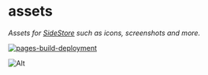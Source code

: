 # assets

_Assets for [SideStore](https://github.com/sidestore/sidestore) such as icons, screenshots and more._

[![pages-build-deployment](https://github.com/SideStore/assets/actions/workflows/pages/pages-build-deployment/badge.svg)](https://github.com/SideStore/assets/actions/workflows/pages/pages-build-deployment)

![Alt](https://repobeats.axiom.co/api/embed/d975daed724318a11671b48552ca9d741e109f9a.svg "Repobeats analytics image")
